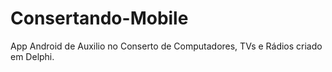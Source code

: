 # Consertando-Mobile
App Android de Auxilio no Conserto de Computadores, TVs e Rádios criado em Delphi.

